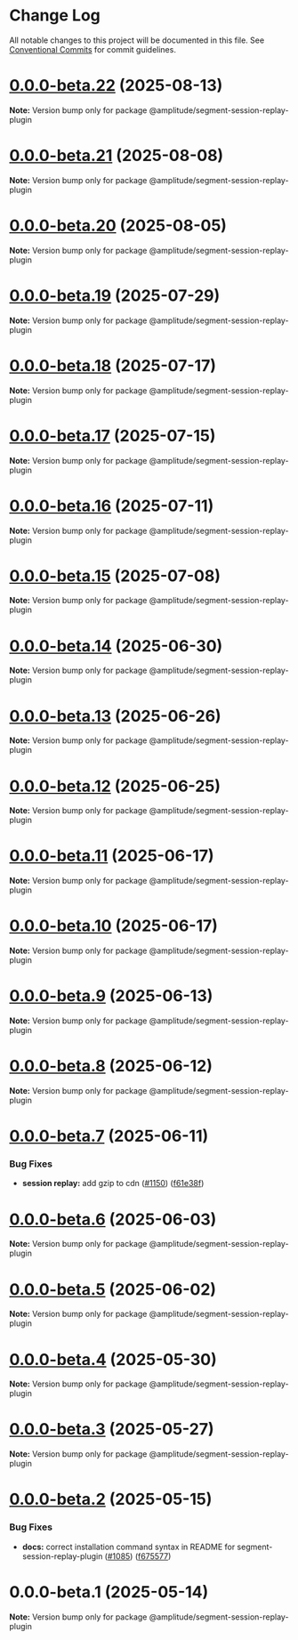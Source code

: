 # Change Log

All notable changes to this project will be documented in this file.
See [Conventional Commits](https://conventionalcommits.org) for commit guidelines.

# [0.0.0-beta.22](https://github.com/amplitude/Amplitude-TypeScript/compare/@amplitude/segment-session-replay-plugin@0.0.0-beta.21...@amplitude/segment-session-replay-plugin@0.0.0-beta.22) (2025-08-13)

**Note:** Version bump only for package @amplitude/segment-session-replay-plugin





# [0.0.0-beta.21](https://github.com/amplitude/Amplitude-TypeScript/compare/@amplitude/segment-session-replay-plugin@0.0.0-beta.20...@amplitude/segment-session-replay-plugin@0.0.0-beta.21) (2025-08-08)

**Note:** Version bump only for package @amplitude/segment-session-replay-plugin





# [0.0.0-beta.20](https://github.com/amplitude/Amplitude-TypeScript/compare/@amplitude/segment-session-replay-plugin@0.0.0-beta.19...@amplitude/segment-session-replay-plugin@0.0.0-beta.20) (2025-08-05)

**Note:** Version bump only for package @amplitude/segment-session-replay-plugin





# [0.0.0-beta.19](https://github.com/amplitude/Amplitude-TypeScript/compare/@amplitude/segment-session-replay-plugin@0.0.0-beta.18...@amplitude/segment-session-replay-plugin@0.0.0-beta.19) (2025-07-29)

**Note:** Version bump only for package @amplitude/segment-session-replay-plugin





# [0.0.0-beta.18](https://github.com/amplitude/Amplitude-TypeScript/compare/@amplitude/segment-session-replay-plugin@0.0.0-beta.17...@amplitude/segment-session-replay-plugin@0.0.0-beta.18) (2025-07-17)

**Note:** Version bump only for package @amplitude/segment-session-replay-plugin





# [0.0.0-beta.17](https://github.com/amplitude/Amplitude-TypeScript/compare/@amplitude/segment-session-replay-plugin@0.0.0-beta.16...@amplitude/segment-session-replay-plugin@0.0.0-beta.17) (2025-07-15)

**Note:** Version bump only for package @amplitude/segment-session-replay-plugin





# [0.0.0-beta.16](https://github.com/amplitude/Amplitude-TypeScript/compare/@amplitude/segment-session-replay-plugin@0.0.0-beta.15...@amplitude/segment-session-replay-plugin@0.0.0-beta.16) (2025-07-11)

**Note:** Version bump only for package @amplitude/segment-session-replay-plugin





# [0.0.0-beta.15](https://github.com/amplitude/Amplitude-TypeScript/compare/@amplitude/segment-session-replay-plugin@0.0.0-beta.14...@amplitude/segment-session-replay-plugin@0.0.0-beta.15) (2025-07-08)

**Note:** Version bump only for package @amplitude/segment-session-replay-plugin





# [0.0.0-beta.14](https://github.com/amplitude/Amplitude-TypeScript/compare/@amplitude/segment-session-replay-plugin@0.0.0-beta.13...@amplitude/segment-session-replay-plugin@0.0.0-beta.14) (2025-06-30)

**Note:** Version bump only for package @amplitude/segment-session-replay-plugin





# [0.0.0-beta.13](https://github.com/amplitude/Amplitude-TypeScript/compare/@amplitude/segment-session-replay-plugin@0.0.0-beta.12...@amplitude/segment-session-replay-plugin@0.0.0-beta.13) (2025-06-26)

**Note:** Version bump only for package @amplitude/segment-session-replay-plugin





# [0.0.0-beta.12](https://github.com/amplitude/Amplitude-TypeScript/compare/@amplitude/segment-session-replay-plugin@0.0.0-beta.11...@amplitude/segment-session-replay-plugin@0.0.0-beta.12) (2025-06-25)

**Note:** Version bump only for package @amplitude/segment-session-replay-plugin





# [0.0.0-beta.11](https://github.com/amplitude/Amplitude-TypeScript/compare/@amplitude/segment-session-replay-plugin@0.0.0-beta.10...@amplitude/segment-session-replay-plugin@0.0.0-beta.11) (2025-06-17)

**Note:** Version bump only for package @amplitude/segment-session-replay-plugin





# [0.0.0-beta.10](https://github.com/amplitude/Amplitude-TypeScript/compare/@amplitude/segment-session-replay-plugin@0.0.0-beta.9...@amplitude/segment-session-replay-plugin@0.0.0-beta.10) (2025-06-17)

**Note:** Version bump only for package @amplitude/segment-session-replay-plugin





# [0.0.0-beta.9](https://github.com/amplitude/Amplitude-TypeScript/compare/@amplitude/segment-session-replay-plugin@0.0.0-beta.8...@amplitude/segment-session-replay-plugin@0.0.0-beta.9) (2025-06-13)

**Note:** Version bump only for package @amplitude/segment-session-replay-plugin





# [0.0.0-beta.8](https://github.com/amplitude/Amplitude-TypeScript/compare/@amplitude/segment-session-replay-plugin@0.0.0-beta.7...@amplitude/segment-session-replay-plugin@0.0.0-beta.8) (2025-06-12)

**Note:** Version bump only for package @amplitude/segment-session-replay-plugin





# [0.0.0-beta.7](https://github.com/amplitude/Amplitude-TypeScript/compare/@amplitude/segment-session-replay-plugin@0.0.0-beta.6...@amplitude/segment-session-replay-plugin@0.0.0-beta.7) (2025-06-11)


### Bug Fixes

* **session replay:** add gzip to cdn ([#1150](https://github.com/amplitude/Amplitude-TypeScript/issues/1150)) ([f61e38f](https://github.com/amplitude/Amplitude-TypeScript/commit/f61e38fc37d9a825a0c3f31147631eb1a16546a4))





# [0.0.0-beta.6](https://github.com/amplitude/Amplitude-TypeScript/compare/@amplitude/segment-session-replay-plugin@0.0.0-beta.5...@amplitude/segment-session-replay-plugin@0.0.0-beta.6) (2025-06-03)

**Note:** Version bump only for package @amplitude/segment-session-replay-plugin





# [0.0.0-beta.5](https://github.com/amplitude/Amplitude-TypeScript/compare/@amplitude/segment-session-replay-plugin@0.0.0-beta.4...@amplitude/segment-session-replay-plugin@0.0.0-beta.5) (2025-06-02)

**Note:** Version bump only for package @amplitude/segment-session-replay-plugin





# [0.0.0-beta.4](https://github.com/amplitude/Amplitude-TypeScript/compare/@amplitude/segment-session-replay-plugin@0.0.0-beta.3...@amplitude/segment-session-replay-plugin@0.0.0-beta.4) (2025-05-30)

**Note:** Version bump only for package @amplitude/segment-session-replay-plugin





# [0.0.0-beta.3](https://github.com/amplitude/Amplitude-TypeScript/compare/@amplitude/segment-session-replay-plugin@0.0.0-beta.2...@amplitude/segment-session-replay-plugin@0.0.0-beta.3) (2025-05-27)

**Note:** Version bump only for package @amplitude/segment-session-replay-plugin





# [0.0.0-beta.2](https://github.com/amplitude/Amplitude-TypeScript/compare/@amplitude/segment-session-replay-plugin@0.0.0-beta.1...@amplitude/segment-session-replay-plugin@0.0.0-beta.2) (2025-05-15)


### Bug Fixes

* **docs:** correct installation command syntax in README for segment-session-replay-plugin ([#1085](https://github.com/amplitude/Amplitude-TypeScript/issues/1085)) ([f675577](https://github.com/amplitude/Amplitude-TypeScript/commit/f675577d55d4c21a9e3a8f309ab97089f50a04f6))





# 0.0.0-beta.1 (2025-05-14)

**Note:** Version bump only for package @amplitude/segment-session-replay-plugin
